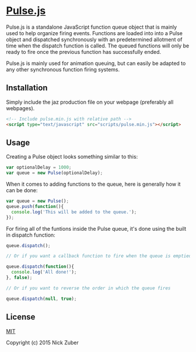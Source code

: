 # [Pulse.js](https://github.com/nickzuber/pulse/)
Pulse.js is a standalone JavaScript function queue object that is mainly used to help organize firing events. Functions are loaded into into a Pulse object and dispatched synchronously with an predetermined allotment of time when the dispatch function is called. The queued functions will only be ready to fire once the previous function has successfully ended.

Pulse.js is mainly used for animation queuing, but can easily be adapted to any other synchronous function firing systems.

## Installation
Simply include the jaz production file on your webpage (preferably all webpages).
```html
<!-- Include pulse.min.js with relative path -->
<script type="text/javascript" src="scripts/pulse.min.js"></script>
```

## Usage
Creating a Pulse object looks something similar to this:
```javascript
var optionalDelay = 1000;
var queue = new Pulse(optionalDelay);
```

When it comes to adding functions to the queue, here is generally how it can be done:
```javascript
var queue = new Pulse();
queue.push(function(){
  console.log('This will be added to the queue.');
});
```

For firing all of the funtions inside the Pulse queue, it's done using the built in dispatch function:
```javascript
queue.dispatch();

// Or if you want a callback function to fire when the queue is emptied

queue.dispatch(function(){
  console.log('All done!');
}, false);

// Or if you want to reverse the order in which the queue fires

queue.dispatch(null, true);
```

## License
[MIT](https://opensource.org/licenses/MIT)

Copyright (c) 2015 Nick Zuber
